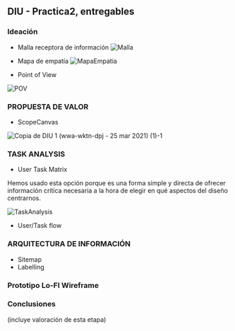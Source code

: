 ## DIU - Practica2, entregables

### Ideación 
* Malla receptora de información 
![Malla](https://user-images.githubusercontent.com/62568912/112390831-32154e80-8cf7-11eb-93dd-9ae3a62fa299.png)

* Mapa de empatía
![MapaEmpatia](https://user-images.githubusercontent.com/62568912/112494291-31c29500-8d83-11eb-88b7-6f6b830b00c3.png)

* Point of View 

![POV](https://user-images.githubusercontent.com/62568912/112503826-88cc6800-8d8b-11eb-803b-d66f2ccea2ab.png)


### PROPUESTA DE VALOR
* ScopeCanvas

![Copia de DIU 1 (wwa-wktn-dpj - 25 mar 2021) (1)-1](https://user-images.githubusercontent.com/62568912/113937949-33b43b80-97fa-11eb-83b3-205aeea36a5e.png)



### TASK ANALYSIS

* User Task Matrix 

Hemos usado esta opción porque es una forma simple y directa de ofrecer información crítica necesaria a la hora de elegir en qué aspectos del diseño centrarnos.

![TaskAnalysis](https://user-images.githubusercontent.com/62568912/113943192-71b55d80-9802-11eb-8522-71d8f360a95d.png)


* User/Task flow


### ARQUITECTURA DE INFORMACIÓN

* Sitemap 
* Labelling 


### Prototipo Lo-FI Wireframe 


### Conclusiones  
(incluye valoración de esta etapa)
